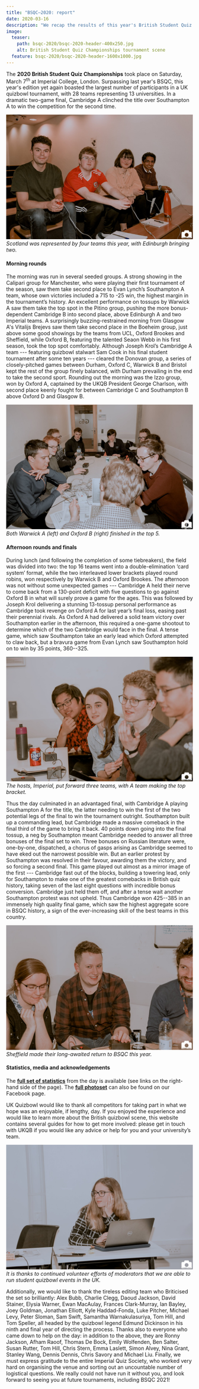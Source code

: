 ```yaml
---
title: "BSQC–2020: report"
date: 2020-03-16
description: "We recap the results of this year's British Student Quiz Championships."
image:
  teaser:
    path: bsqc-2020/bsqc-2020-header-400x250.jpg
    alt: British Student Quiz Championships tournament scene
  feature: bsqc-2020/bsqc-2020-header-1600x1000.jpg
---
```


The **2020 British Student Quiz Championships** took place on Saturday, March 7<sup>th</sup> at Imperial College, London. Surpassing last year's BSQC, this year's edition yet again boasted the largest number of participants in a UK quizbowl tournament, with 28 teams representing 13 universities. In a dramatic two-game final, Cambridge A clinched the title over Southampton A to win the competition for the second time.

![Edi-B](../../assets/blog/bsqc-2020/edi-b.jpg)
_Scotland was represented by four teams this year, with Edinburgh bringing two._

#### Morning rounds

The morning was run in several seeded groups. A strong showing in the Calipari group for Manchester, who were playing their first tournament of the season, saw them take second place to Evan Lynch’s Southampton A team, whose own victories included a 715 to -25 win, the highest margin in the tournament’s history. An excellent performance on tossups by Warwick A saw them take the top spot in the Pitino group, pushing the more bonus-dependent Cambridge B into second place, above Edinburgh A and two Imperial teams. A surprisingly buzzing-restrained morning from Glasgow A's Vitalijs Brejevs saw them take second place in the Boeheim group, just above some good showings by the teams from UCL, Oxford Brookes and Sheffield, while Oxford B, featuring the talented Seaon Webb in his first season, took the top spot comfortably. Although Joseph Krol’s Cambridge A team --- featuring quizbowl stalwart Sam Cook in his final student tournament after some ten years --- cleared the Donovan group, a series of closely-pitched games between Durham, Oxford C, Warwick B and Bristol kept the rest of the group finely balanced, with Durham prevailing in the end to take the second sport. Rounding out the morning was the Izzo group, won by Oxford A, captained by the UKQB President George Charlson, with second place keenly fought for between Cambridge C and Southampton B above Oxford D and Glasgow B.

![War-A-Ox-B](../../assets/blog/bsqc-2020/war-a-ox-b.jpg)
_Both Warwick A (left) and Oxford B (right) finished in the top 5._

#### Afternoon rounds and finals

During lunch (and following the completion of some tiebreakers), the field was divided into two: the top 16 teams went into a double-elimination ‘card system’ format, while the two interleaved lower brackets played round robins, won respectively by Warwick B and Oxford Brookes. The afternoon was not without some unexpected games --- Cambridge A held their nerve to come back from a 130-point deficit with five questions to go against Oxford B in what will surely prove a game for the ages. This was followed by Joseph Krol delivering a stunning 13-tossup personal performance as Cambridge took revenge on Oxford A for last year’s final loss, easing past their perennial rivals. As Oxford A had delivered a solid team victory over Southampton earlier in the afternoon, this required a one-game shootout to determine which of the two Cambridge would face in the final. A tense game, which saw Southampton take an early lead which Oxford attempted to claw back, but a bravura game from Evan Lynch saw Southampton hold on to win by 35 points, 360--325.

![Imp-A](../../assets/blog/bsqc-2020/imp-a.jpg)
_The hosts, Imperial, put forward three teams, with A team making the top bracket._

Thus the day culminated in an advantaged final, with Cambridge A playing Southampton A for the title, the latter needing to win the first of the two potential legs of the final to win the tournament outright. Southampton built up a commanding lead, but Cambridge made a massive comeback in the final third of the game to bring it back. 40 points down going into the final tossup, a neg by Southampton meant Cambridge needed to answer all three bonuses of the final set to win. Three bonuses on Russian literature were, one-by-one, dispatched, a chorus of gasps arising as Cambridge seemed to have eked out the narrowest possible win. But an earlier protest by Southampton was resolved in their favour, awarding them the victory, and so forcing a second final. This game played out almost as a mirror image of the first --- Cambridge fast out of the blocks, building a towering lead, only for Southampton to make one of the greatest comebacks in British quiz history, taking seven of the last eight questions with incredible bonus conversion. Cambridge just held them off, and after a tense wait another Southampton protest was not upheld. Thus Cambridge won 425--385 in an immensely high quality final game, which saw the highest aggregate score in BSQC history, a sign of the ever-increasing skill of the best teams in this country.

![Sheffield](../../assets/blog/bsqc-2020/sheffield.jpg)
_Sheffield made their long-awaited return to BSQC this year._

#### Statistics, media and acknowledgements

The [**full set of statistics**](https://hsquizbowl.org/db/tournaments/6425/) from the day is available (see links on the right-hand side of the page). The [**full photoset**](https://www.facebook.com/pg/quizbowluk/photos/?tab=album&album_id=3525778594163744) can also be found on our Facebook page.

UK Quizbowl would like to thank all competitors for taking part in what we hope was an enjoyable, if lengthy, day. If you enjoyed the experience and would like to learn more about the British quizbowl scene, this website contains several guides for how to get more involved: please get in touch with UKQB if you would like any advice or help for you and your university’s team.

![Mod](../../assets/blog/bsqc-2020/mod-a.jpg)
_It is thanks to continued volunteer efforts of moderators that we are able to run student quizbowl events in the UK._

Additionally, we would like to thank the tireless editing team who Briticised the set so brilliantly: Alex Bubb, Charlie Clegg, Daoud Jackson, David Stainer, Elysia Warner, Ewan MacAulay, Frances Clark-Murray, Ian Bayley, Joey Goldman, Jonathan Elliott, Kyle Haddad-Fonda, Luke Pitcher, Michael Levy, Peter Sloman, Sam Swift, Samantha Warnakulasuriya, Tom Hill, and Tom Speller, all headed by the quizbowl legend Edmund Dickinson in his ninth and final year of directing the process. Thanks also to everyone who came down to help on the day: in addition to the above, they are Ronny Jackson, Afham Raoof, Thomas De Bock, Emily Wolfenden, Ben Salter, Susan Rutter, Tom Hill, Chris Stern, Emma Laslett, Simon Alvey, Nina Grant, Stanley Wang, Dennis Dennis, Chris Savory and Michael Liu. Finally, we must express gratitude to the entire Imperial Quiz Society, who worked very hard on organising the venue and sorting out an uncountable number of logistical questions. We really could not have run it without you, and look forward to seeing you at future tournaments, including BSQC 2021!
